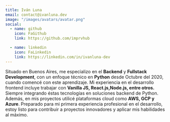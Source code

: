 ```yaml
---
title: Iván Luna
email: contact@ivanluna.dev
image: "/images/avatars/avatar.png"
social:
  - name: github
    icon: FaGithub
    link: https://github.com/imprvhub

  - name: linkedin
    icon: FaLinkedin
    link: https://linkedin.com/in/ivanluna-dev
---
```


Situado en Buenos Aires, me especializo en el **Backend** y **Fullstack Development**, con un enfoque técnico en **Python** desde Octubre del 2020, cuando comencé con este aprendizaje. Mi experiencia en el desarrollo frontend incluye trabajar con **Vanilla JS, React.js,Node.js, entre otros.** Siempre integrando éstas tecnologías en soluciones backend de Python. Además, en mis proyectos utilicé plataformas cloud como **AWS, GCP y Azure**.
Preparado para mi primera experiencia profesional en el desarrollo, estoy listo para contribuir a proyectos innovadores y aplicar mis habilidades al máximo.
